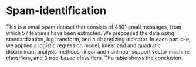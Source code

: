 # Spam-identification

This is a email spam dataset that consists of 4601 email messages, from which 57 features have been extracted. We prepossed the data using standardization, log transform, and a discretizing indicator.
In each part b-e, we applied a logistic regression model, linear and and quadratic discriminant analysis methods, linear and nonlinear support vector machine classifiers, and 3 tree-based classifiers.
The table shows the conclusion.
